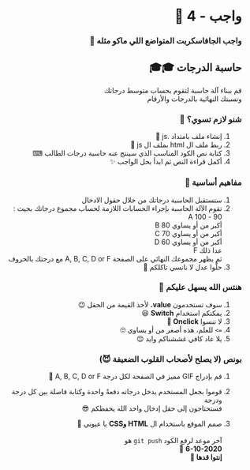 <div dir="rtl">

# واجب - 4 🐢

### واجب الجافاسكربت المتواضع اللي ماكو مثله 🥱

## حاسبة الدرجات 🎓🎓

قم ببناء آلة حاسبة لتقوم بحساب متوسط درجاتك
<br>ونسبتك النهائية بالدرجات والأرقام

### شنو لازم تسوي؟ 🧐

1. إنشاء ملف بامتداد .js 📃
2. ربط ملف ال html بملف ال js 🔗
3. كتابة نص الكود المناسب الذي سينتج عنه حاسبة درجات الطالب ⌨
4. أكمل قراءة النص ثم ابدأ بحل الواجب ✨

### مفاهيم أساسية 📃

1. ستستقبل الحاسبة درجاتك من خلال حقول الادخال
2. تقوم الآلة الحاسبة بإجراء الحسابات اللازمة لحساب مجموع درجاتك بحيث :
   <br> 90 - 100 A <br>
   أكبر من أو يساوي 80 B <br>
   أكبر من أو يساوي 70 C <br>
   أكبر من أو يساوي 60 D <br>
   عدا ذلك F <br>
   ثم يظهر مجموعك النهائي على الصفحة A, B, C, D or F مع درجتك بالحروف
   <br>
3. حلَّوا عدل لا نانسي تاكلكم 👺

### هنتس الله يسهل عليكم 🥰

1. سوف تستخدمون
   <b>value.</b>
   لأخذ القيمة من الحقل 😉
2. يمكنكم استخدام
   <b>Switch</b> 😆
3. لا تنسوا
   <b>Onclick </b> 👀
4. `=>` للعلم، هذه أصغر من أو يساوي 🙄
5. يلا عاد كافي غششناكم وايد 😌

### بونص (لا يصلح لأصحاب القلوب الضعيفة 😈)

1. قم بإدراج GIF مميز في الصفحة لكل درجة A, B, C, D or F 🦚

2. قوموا بجعل المستخدم يدخل درجاته دفعةً واحدة وكتابة فاصلة بين كل درجة ودرجة
   <br>
   فستحتاجون إلى حقل إدخال واحد الله يحفظكم 😎
3. صمم الموقع باستخدام ال
   <b>HTML وCSS</b>
   يا عيوني 🥰
   <br>
   <br>
   آخر موعد لرفع الكود `git push` هو
   <br>
   <b>6-10-2020</b> 🤩
   <br>
   <b>إنتوا قدها 🏅</b>

</div>
